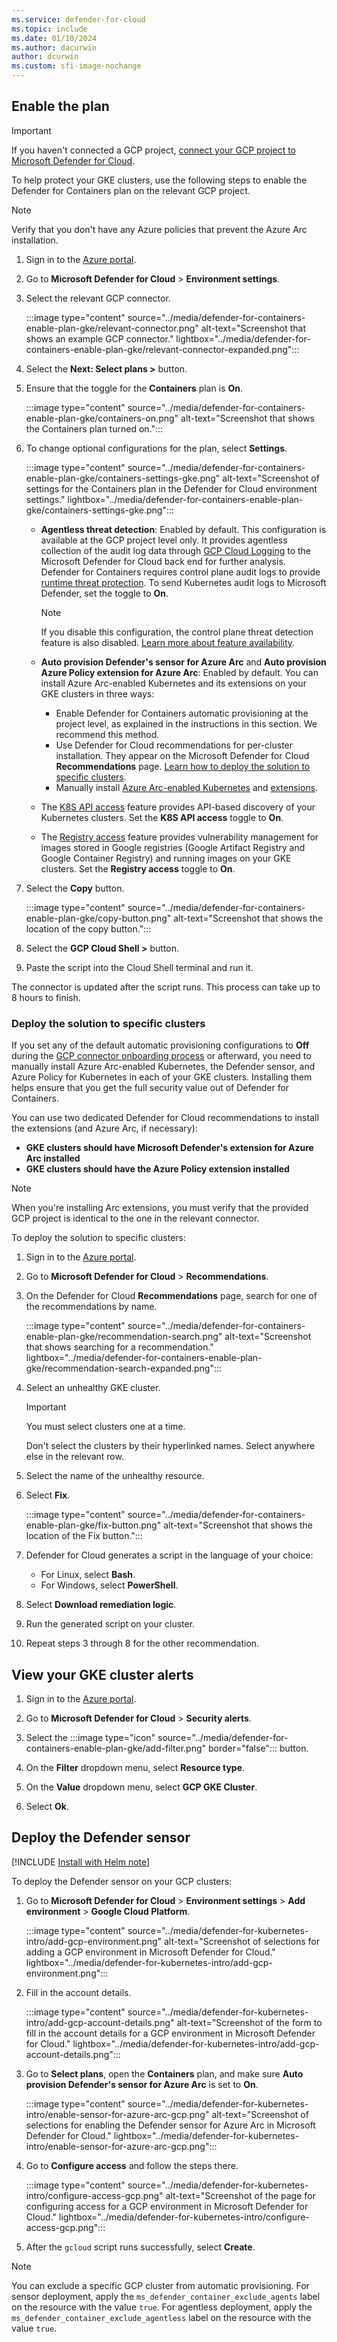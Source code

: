 ```yaml
---
ms.service: defender-for-cloud
ms.topic: include
ms.date: 01/10/2024
ms.author: dacurwin
author: dcurwin
ms.custom: sfi-image-nochange
---
```


## Enable the plan

> [!IMPORTANT]
> If you haven't connected a GCP project, [connect your GCP project to Microsoft Defender for Cloud](../tutorial-enable-container-gcp.md).

To help protect your GKE clusters, use the following steps to enable the Defender for Containers plan on the relevant GCP project.

> [!NOTE]
> Verify that you don't have any Azure policies that prevent the Azure Arc installation.

1. Sign in to the [Azure portal](https://portal.azure.com).

1. Go to **Microsoft Defender for Cloud** > **Environment settings**.

1. Select the relevant GCP connector.

    :::image type="content" source="../media/defender-for-containers-enable-plan-gke/relevant-connector.png" alt-text="Screenshot that shows an example GCP connector." lightbox="../media/defender-for-containers-enable-plan-gke/relevant-connector-expanded.png":::

1. Select the **Next: Select plans >** button.

1. Ensure that the toggle for the **Containers** plan is **On**.

    :::image type="content" source="../media/defender-for-containers-enable-plan-gke/containers-on.png" alt-text="Screenshot that shows the Containers plan turned on.":::

1. To change optional configurations for the plan, select **Settings**.

    :::image type="content" source="../media/defender-for-containers-enable-plan-gke/containers-settings-gke.png" alt-text="Screenshot of settings for the Containers plan in the Defender for Cloud environment settings." lightbox="../media/defender-for-containers-enable-plan-gke/containers-settings-gke.png":::

    - **Agentless threat detection**: Enabled by default. This configuration is available at the GCP project level only. It provides agentless collection of the audit log data through [GCP Cloud Logging](https://cloud.google.com/logging/) to the Microsoft Defender for Cloud back end for further analysis. Defender for Containers requires control plane audit logs to provide [runtime threat protection](../defender-for-containers-introduction.md#run-time-protection-for-kubernetes-nodes-and-clusters). To send Kubernetes audit logs to Microsoft Defender, set the toggle to **On**.

        > [!NOTE]
        > If you disable this configuration, the control plane threat detection feature is also disabled. [Learn more about feature availability](../supported-machines-endpoint-solutions-clouds-containers.md).

    - **Auto provision Defender's sensor for Azure Arc** and **Auto provision Azure Policy extension for Azure Arc**: Enabled by default. You can install Azure Arc-enabled Kubernetes and its extensions on your GKE clusters in three ways:
      - Enable Defender for Containers automatic provisioning at the project level, as explained in the instructions in this section. We recommend this method.
      - Use Defender for Cloud recommendations for per-cluster installation. They appear on the Microsoft Defender for Cloud **Recommendations** page. [Learn how to deploy the solution to specific clusters](../defender-for-containers-enable.md?tabs=defender-for-container-gke#deploy-the-solution-to-specific-clusters).
      - Manually install [Azure Arc-enabled Kubernetes](/azure/azure-arc/kubernetes/quickstart-connect-cluster) and [extensions](/azure/azure-arc/kubernetes/extensions).

    - The [K8S API access](../defender-for-containers-architecture.md#how-does-agentless-discovery-for-kubernetes-in-gcp-work) feature provides API-based discovery of your Kubernetes clusters. Set the **K8S API access** toggle to **On**.
    - The [Registry access](../agentless-vulnerability-assessment-gcp.md) feature provides vulnerability management for images stored in Google registries (Google Artifact Registry and Google Container Registry) and running images on your GKE clusters. Set the **Registry access** toggle to **On**.

2. Select the **Copy** button.

    :::image type="content" source="../media/defender-for-containers-enable-plan-gke/copy-button.png" alt-text="Screenshot that shows the location of the copy button.":::

3. Select the **GCP Cloud Shell >** button.

4. Paste the script into the Cloud Shell terminal and run it.

The connector is updated after the script runs. This process can take up to 8 hours to finish.

### Deploy the solution to specific clusters

If you set any of the default automatic provisioning configurations to **Off** during the [GCP connector onboarding process](../quickstart-onboard-gcp.md#configure-the-defender-for-containers-plan) or afterward, you need to manually install Azure Arc-enabled Kubernetes, the Defender sensor, and Azure Policy for Kubernetes in each of your GKE clusters. Installing them helps ensure that you get the full security value out of Defender for Containers.

You can use two dedicated Defender for Cloud recommendations to install the extensions (and Azure Arc, if necessary):

- **GKE clusters should have Microsoft Defender's extension for Azure Arc installed**
- **GKE clusters should have the Azure Policy extension installed**

> [!NOTE]
> When you're installing Arc extensions, you must verify that the provided GCP project is identical to the one in the relevant connector.

To deploy the solution to specific clusters:

1. Sign in to the [Azure portal](https://portal.azure.com).

1. Go to **Microsoft Defender for Cloud** > **Recommendations**.

1. On the Defender for Cloud **Recommendations** page, search for one of the recommendations by name.

    :::image type="content" source="../media/defender-for-containers-enable-plan-gke/recommendation-search.png" alt-text="Screenshot that shows searching for a recommendation." lightbox="../media/defender-for-containers-enable-plan-gke/recommendation-search-expanded.png":::

1. Select an unhealthy GKE cluster.

    > [!IMPORTANT]
    > You must select clusters one at a time.
    >
    > Don't select the clusters by their hyperlinked names. Select anywhere else in the relevant row.

1. Select the name of the unhealthy resource.

1. Select **Fix**.

    :::image type="content" source="../media/defender-for-containers-enable-plan-gke/fix-button.png" alt-text="Screenshot that shows the location of the Fix button.":::

1. Defender for Cloud generates a script in the language of your choice:
    - For Linux, select **Bash**.
    - For Windows, select **PowerShell**.

1. Select **Download remediation logic**.

1. Run the generated script on your cluster.

1. Repeat steps 3 through 8 for the other recommendation.

## View your GKE cluster alerts

1. Sign in to the [Azure portal](https://portal.azure.com).

1. Go to **Microsoft Defender for Cloud** > **Security alerts**.

1. Select the :::image type="icon" source="../media/defender-for-containers-enable-plan-gke/add-filter.png" border="false"::: button.

1. On the **Filter** dropdown menu, select **Resource type**.

1. On the **Value** dropdown menu, select **GCP GKE Cluster**.

1. Select **Ok**.

## Deploy the Defender sensor

[!INCLUDE [Install with Helm note](helm-install-note.md)]

To deploy the Defender sensor on your GCP clusters:

1. Go to **Microsoft Defender for Cloud** > **Environment settings** > **Add environment** > **Google Cloud Platform**.

    :::image type="content" source="../media/defender-for-kubernetes-intro/add-gcp-environment.png" alt-text="Screenshot of selections for adding a GCP environment in Microsoft Defender for Cloud." lightbox="../media/defender-for-kubernetes-intro/add-gcp-environment.png":::

1. Fill in the account details.

    :::image type="content" source="../media/defender-for-kubernetes-intro/add-gcp-account-details.png" alt-text="Screenshot of the form to fill in the account details for a GCP environment in Microsoft Defender for Cloud." lightbox="../media/defender-for-kubernetes-intro/add-gcp-account-details.png":::

1. Go to **Select plans**, open the **Containers** plan, and make sure **Auto provision Defender's sensor for Azure Arc** is set to **On**.

    :::image type="content" source="../media/defender-for-kubernetes-intro/enable-sensor-for-azure-arc-gcp.png" alt-text="Screenshot of selections for enabling the Defender sensor for Azure Arc in Microsoft Defender for Cloud." lightbox="../media/defender-for-kubernetes-intro/enable-sensor-for-azure-arc-gcp.png":::

1. Go to **Configure access** and follow the steps there.

    :::image type="content" source="../media/defender-for-kubernetes-intro/configure-access-gcp.png" alt-text="Screenshot of the page for configuring access for a GCP environment in Microsoft Defender for Cloud." lightbox="../media/defender-for-kubernetes-intro/configure-access-gcp.png":::

1. After the `gcloud` script runs successfully, select **Create**.

> [!NOTE]
> You can exclude a specific GCP cluster from automatic provisioning. For sensor deployment, apply the `ms_defender_container_exclude_agents` label on the resource with the value `true`. For agentless deployment, apply the `ms_defender_container_exclude_agentless` label on the resource with the value `true`.

